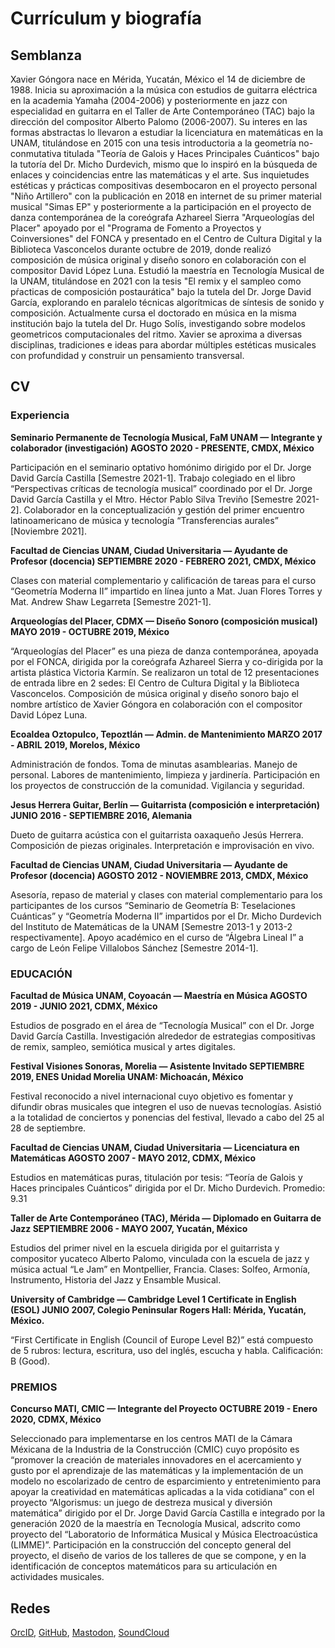 # Currículum y biografía

## Semblanza

Xavier Góngora nace en Mérida, Yucatán, México el 14 de diciembre de 1988. Inicia su aproximación a la música con estudios de guitarra eléctrica en la academia Yamaha (2004-2006) y posteriormente en jazz con especialidad en guitarra en el Taller de Arte Contemporáneo (TAC) bajo la dirección del compositor Alberto Palomo (2006-2007). Su interes en las formas abstractas lo llevaron a estudiar la licenciatura en matemáticas en la UNAM, titulándose en 2015 con una tesis introductoria a la geometría no-conmutativa titulada "Teoría de Galois y Haces Principales Cuánticos" bajo la tutoría del Dr. Micho Durdevich, mismo que lo inspiró en la búsqueda de enlaces y coincidencias entre las matemáticas y el arte. Sus inquietudes estéticas y prácticas compositivas desembocaron en el proyecto personal "Niño Artillero" con la publicación en 2018 en internet de su primer material musical "Simas EP" y posteriormente a la participación en el proyecto de danza contemporánea de la coreógrafa Azhareel Sierra "Arqueologías del Placer" apoyado por el "Programa de Fomento a Proyectos y Coinversiones" del FONCA y presentado en el Centro de Cultura Digital y la Biblioteca Vasconcelos durante octubre de 2019, donde realizó composición de música original y diseño sonoro en colaboración con el compositor David López Luna. Estudió la maestría en Tecnología Musical de la UNAM, titulándose en 2021 con la tesis "El remix y el sampleo como pŕacticas de composición postaurática" bajo la tutela del Dr. Jorge David García, explorando en paralelo técnicas algorítmicas de síntesis de sonido y composición. Actualmente cursa el doctorado en música en la misma institución bajo la tutela del Dr. Hugo Solís, investigando sobre modelos geometricos computacionales del ritmo. Xavier se aproxima a diversas disciplinas, tradiciones e ideas para abordar múltiples estéticas musicales con profundidad y construir un pensamiento transversal.

## CV

### Experiencia

**Seminario Permanente de Tecnología Musical, FaM UNAM — Integrante y colaborador (investigación)
AGOSTO 2020 - PRESENTE, CMDX, México**

Participación en el seminario optativo homónimo dirigido por el Dr. Jorge David García Castilla [Semestre 2021-1].
Trabajo colegiado en el libro “Perspectivas críticas de tecnología musical” coordinado por el Dr. Jorge David García Castilla y el Mtro. Héctor Pablo Silva Treviño [Semestre 2021-2].
Colaborador en la conceptualización y gestión del primer encuentro latinoamericano de música y tecnología “Transferencias aurales” [Noviembre 2021].

**Facultad de Ciencias UNAM, Ciudad Universitaria — Ayudante de Profesor (docencia)
SEPTIEMBRE 2020 - FEBRERO 2021, CMDX, México**

Clases con material complementario y calificación de tareas para el curso “Geometría Moderna II” impartido en línea junto a Mat. Juan Flores Torres y Mat. Andrew Shaw Legarreta [Semestre 2021-1].

**Arqueologías del Placer, CDMX — Diseño Sonoro (composición musical)
MAYO 2019 - OCTUBRE 2019, México**

“Arqueologías del Placer” es una pieza de danza contemporánea, apoyada por el FONCA, dirigida por la coreógrafa Azhareel Sierra y co-dirigida por la artista plástica Victoria Karmín. Se realizaron un total de 12 presentaciones de entrada libre en 2 sedes: El Centro de Cultura Digital y la Biblioteca Vasconcelos.
Composición de música original y diseño sonoro bajo el nombre artístico de Xavier Góngora en colaboración con el compositor David López Luna.

**Ecoaldea Oztopulco, Tepoztlán — Admin. de Mantenimiento
MARZO 2017 - ABRIL 2019, Morelos, México**

Administración de fondos.
Toma de minutas asamblearias.
Manejo de personal.
Labores de mantenimiento, limpieza y jardinería.
Participación en los proyectos de construcción de la comunidad.
Vigilancia y seguridad.

**Jesus Herrera Guitar, Berlín — Guitarrista (composición e interpretación)
JUNIO 2016 - SEPTIEMBRE 2016, Alemania**

Dueto de guitarra acústica con el guitarrista oaxaqueño Jesús Herrera.
Composición de piezas originales.
Interpretación e improvisación en vivo.

**Facultad de Ciencias UNAM, Ciudad Universitaria — Ayudante de Profesor (docencia)
AGOSTO 2012 - NOVIEMBRE 2013, CMDX, México**

Asesoría, repaso de material y clases con material complementario para los participantes de los cursos “Seminario de Geometría B: Teselaciones Cuánticas” y “Geometría Moderna II” impartidos por el Dr. Micho Durdevich del Instituto de Matemáticas de la UNAM [Semestre 2013-1 y 2013-2 respectivamente]. Apoyo académico en el curso de “Álgebra Lineal I” a cargo de León Felipe Villalobos Sánchez [Semestre 2014-1].

### EDUCACIÓN

**Facultad de Música UNAM, Coyoacán — Maestría en Música
AGOSTO 2019 - JUNIO 2021, CDMX, México**

Estudios de posgrado en el área de “Tecnología Musical” con el Dr. Jorge David García Castilla. Investigación alrededor de estrategias compositivas de remix, sampleo, semiótica musical y artes digitales.

**Festival Visiones Sonoras, Morelia — Asistente Invitado
SEPTIEMBRE 2019, ENES Unidad Morelia UNAM: Michoacán, México**

Festival reconocido a nivel internacional cuyo objetivo es fomentar y difundir obras musicales que integren el uso de nuevas tecnologías. Asistió a la totalidad de conciertos y ponencias del festival, llevado a cabo del 25 al 28 de septiembre.

**Facultad de Ciencias UNAM, Ciudad Universitaria — Licenciatura en Matemáticas
AGOSTO 2007 - MAYO 2012, CDMX, México**

Estudios en matemáticas puras, titulación por tesis: “Teoría de Galois y Haces principales Cuánticos” dirigida por el Dr. Micho Durdevich. Promedio: 9.31

**Taller de Arte Contemporáneo (TAC), Mérida — Diplomado en Guitarra de Jazz
SEPTIEMBRE 2006 - MAYO 2007, Yucatán, México**

Estudios del primer nivel en la escuela dirigida por el guitarrista y compositor yucateco Alberto Palomo, vinculada con la escuela de jazz y música actual “Le Jam” en Montpellier, Francia. Clases: Solfeo, Armonía, Instrumento, Historia del Jazz y Ensamble Musical.

**University of Cambridge — Cambridge Level 1 Certificate in English (ESOL)
JUNIO 2007, Colegio Peninsular Rogers Hall: Mérida, Yucatán, México.**

“First Certificate in English (Council of Europe Level B2)” está compuesto de 5 rubros: lectura, escritura, uso del inglés, escucha y habla. Calificación: B (Good).

### PREMIOS

**Concurso MATI, CMIC — Integrante del Proyecto
OCTUBRE 2019 - Enero 2020, CDMX, México**

Seleccionado para implementarse en los centros MATI de la Cámara Méxicana de la Industria de la Construcción (CMIC) cuyo propósito es “promover la creación de materiales innovadores en el acercamiento y gusto por el aprendizaje de las matemáticas y la implementación de un modelo no escolarizado de centro de esparcimiento y entretenimiento para apoyar la creatividad en matemáticas aplicadas a la vida cotidiana” con el proyecto “Algorismus: un juego de destreza musical y diversión matemática” dirigido por el Dr. Jorge David García Castilla e integrado por la generación 2020 de la maestría en Tecnología Musical, adscrito como proyecto del “Laboratorio de Informática Musical y Música Electroacústica (LIMME)”.
Participación en la construcción del concepto general del proyecto, el diseño de varios de los talleres de que se compone, y en la identificación de conceptos matemáticos para su articulación en actividades musicales.

## Redes

[OrcID](https://orcid.org/0000-0002-5759-7384), [GitHub](https://github.com/ninioArtillero), [Mastodon](https://qoto.org/@xavigo), [SoundCloud](https://soundcloud.com/ninio_artillero)
